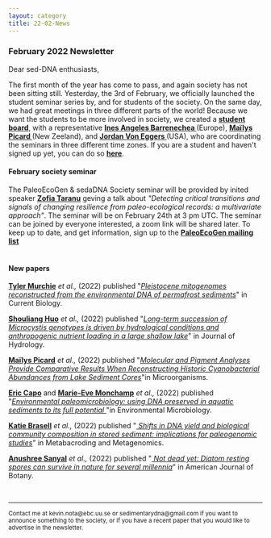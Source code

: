 ```yaml
---
layout: category
title: 22-02-News
---
```


<div class="section">
<h3 class="section-title underline">February 2022 Newsletter</h3>
</div>

<p>Dear sed-DNA enthusiasts,</p>

<div class="intro">
  <p> The first month of the year has come to pass, and again society has not been sitting still. Yesterday, the 3rd of February, we officially launched the student seminar series by, and for students of the society. On the same day, we had great meetings in three different parts of the world! Because we want the students to be more involved in society, we created a <a href="https://sedadna.github.io/category/board.html" target="_blank"><b> student board</b></a>, with a representative  <a href="https://genev.unige.ch/research/people/ines-barrenechea" target="_blank"><b> Ines Angeles Barrenechea </b></a> (Europe), <a href="https://www.researchgate.net/profile/Mailys-Picard" target="_blank"><b> Maïlys Picard </b></a> (New Zeeland), and <a href="https://sites.google.com/view/jvoneggers/home" target="_blank"><b> Jordan Von Eggers </b></a> (USA), who are coordinating the seminars in three different time zones. If you are a student and haven't signed up yet, you can do so <a href="https://docs.google.com/forms/d/e/1FAIpQLSd76fI_R9WzA_nF8CwvPdsP-bklzDnxQ3JLLl_1wWm3pufCxg/viewform" target="_blank"><b> here</b></a>.

<br>
<div class="intro">
<h4 class="section-title underline">February society seminar</h4><p>The PaleoEcoGen & sedaDNA Society seminar will be provided by inited speaker <a href="https://zofiaecaterinataranu.weebly.com" target="_blank"><b>Zofia Taranu</b></a> geving a talk about <i> "Detecting critical transitions and signals of changing resilience from paleo-ecological records: a multivariate approach"</i>. The seminar will be on February 24th at 3 pm UTC. The seminar can be joined by everyone interested, a zoom link will be shared later. To keep up to date, and get information, sign up to the <a href="https://listserv.unibe.ch/mailman/listinfo/paleoecogen.pages" target="_blank"><b>PaleoEcoGen mailing list</b></a>

<br>
<br>
<div class="intro">
<h4 class="section-title underline">New papers</h4>

<p><a href="https://scholar.google.se/citations?hl=en&user=EEsWflEAAAAJ&view_op=list_works&alert_preview_top_rm=2&sortby=pubdate" target="_blank"><b>Tyler Murchie</b></a> <i>et al.,</i> (2022) published "<a href="https://doi.org/10.1016/j.cub.2021.12.023" target="_blank"><u><i>Pleistocene mitogenomes reconstructed from the environmental DNA of permafrost sediments</i></u></a>" in Current Biology.</p>

<p><a href="https://www.researchgate.net/profile/Shouliang-Huo" target="_blank"><b>Shouliang Huo</b></a> <i>et al.,</i> (2022) published "<a href="https://doi.org/10.1016/j.jhydrol.2022.127451" target="_blank"><u><i>Long-term succession of Microcystis genotypes is driven by hydrological conditions and anthropogenic nutrient loading in a large shallow lake</i></u></a>" in Journal of Hydrology.</p>

<p><a href="https://www.researchgate.net/profile/Mailys-Picard" target="_blank"><b>Maïlys Picard</b></a> <i>et al.,</i> (2022) published "<a href="https://doi.org/10.3390/microorganisms10020279" target="_blank"><u><i>Molecular and Pigment Analyses Provide Comparative Results When Reconstructing Historic Cyanobacterial Abundances from Lake Sediment Cores</i></u></a>"in Microorganisms.</p>

<p><a href="https://ercapo.wixsite.com/sedadna-society/ericcapo" target="_blank"><b>Eric Capo</b></a> and <a href="https://marie-evemonchamp.weebly.com" target="_blank"><b>Marie-Eve Monchamp</b></a> <i>et al.,</i> (2022) published "<a href="https://doi.org/10.3390/microorganisms10020279" target="_blank"><u><i>Environmental paleomicrobiology: using DNA preserved  in aquatic sediments to its full potential </i></u></a>"in Environmental Microbiology.</p>

<p><a href="https://www.researchgate.net/profile/Katie-Brasell" target="_blank"><b>Katie Brasell</b></a> <i>et al.,</i> (2022) published "<a href="https://doi.org/10.3897/mbmg.6.78128" target="_blank"><u><i> Shifts in DNA yield and biological community composition in stored sediment: implications for paleogenomic studies</i></u></a>" in Metabacroding and Metagenomics.</p>

<p><a href="https://scholar.google.com/citations?user=YVPDG9EAAAAJ" target="_blank"><b>Anushree Sanyal</b></a> <i>et al.,</i> (2022) published "<a href="https://doi.org/10.1002/ajb2.1780" target="_blank"><u><i> Not dead yet: Diatom resting spores can survive in nature for several millennia</i></u></a>" in  American Journal of Botany.</p>

<br>
<hr />
<p><small>Contact me at kevin.nota@ebc.uu.se or sedimentarydna@gmail.com if you want to announce something to the society, or if you have a recent paper that you would like to advertise in the newsletter.</small></p>

